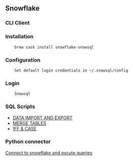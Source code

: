 ## Snowflake      

### CLI Client     

### Installation      

        brew cask install snowflake-snowsql     

### Configuration      

        Set default login credentials in ~/.snowsql/config    

### Login      

        Snowsql     

### SQL Scripts           

* [DATA IMPORT AND EXPORT](./scripts/snowflake/copy_into.sql)     
* [MERGE TABLES](./scripts/snowflake/merge.sql)   
* [IFF & CASE](./scripts/snowflake/iff_case.sql)      

### Python connector        

[Connect to snowflake and excute queries](./scripts/snowflake/connector.py)       
